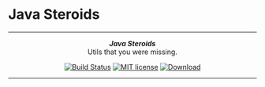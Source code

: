 # Java Steroids

***

<div align="center">
    <b><em>Java Steroids</em></b><br>
    Utils that you were missing.
</div>

<div align="center">

[![Build Status](https://travis-ci.org/magx2/Steroids.svg?branch=master)](https://travis-ci.org/magx2/jSuplaApi)
[![MIT license](http://img.shields.io/badge/license-MIT-brightgreen.svg?style=flat)](http://opensource.org/licenses/MIT)
[![Download](https://api.bintray.com/packages/big-boy/bigboy/Steroids/images/download.svg) ](https://bintray.com/big-boy/bigboy/jSuplaApi/_latestVersion)

</div>

***
